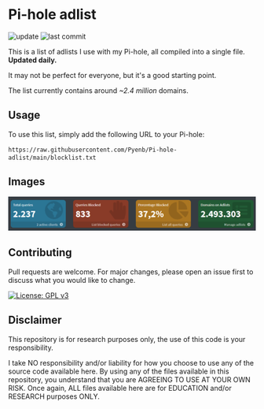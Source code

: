 # Pi-hole adlist

![update](https://github.com/Pyenb/Pi-hole-adlist/actions/workflows/generate.yml/badge.svg)
![last commit](https://img.shields.io/github/last-commit/Pyenb/Pi-hole-adlist)

This is a list of adlists I use with my Pi-hole, all compiled into a single file. **Updated daily.**

It may not be perfect for everyone, but it's a good starting point.

The list currently contains around *~2.4 million* domains.

## Usage

To use this list, simply add the following URL to your Pi-hole:

```text
https://raw.githubusercontent.com/Pyenb/Pi-hole-adlist/main/blocklist.txt
```

## Images

![Pi-hole dashboard](images/pic.png)

## Contributing

Pull requests are welcome. For major changes, please open an issue first to discuss what you would like to change.

[![License: GPL v3](https://img.shields.io/badge/License-GPLv3-blue.svg)](https://www.gnu.org/licenses/gpl-3.0)

## Disclaimer

This repository is for research purposes only, the use of this code is your responsibility.

I take NO responsibility and/or liability for how you choose to use any of the source code available here. By using any of the files available in this repository, you understand that you are AGREEING TO USE AT YOUR OWN RISK. Once again, ALL files available here are for EDUCATION and/or RESEARCH purposes ONLY.